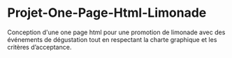 # Projet-One-Page-Html-Limonade
Conception d'une one page html pour une promotion de limonade avec des événements de dégustation tout en  respectant la charte graphique et les critères  d’acceptance. 
